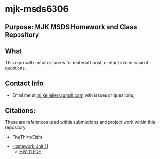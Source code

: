 # mjk-msds6306
## Purpose: MJK MSDS Homework and Class Repository
## What
This repo will contain sources for material I post, contact info in case of questions.
## Contact Info
- Email me at mj.kelleher@gmail.com with issues or questions,

## Citations:
These are references used within submissions and project work within this repository.

- [FiveThirtyEight](https://github.com/rudeboybert/fivethirtyeight)


* [Homework Unit 11](https://cdn.rawgit.com/allthebits/mjk-msds6306/2c8ffb8b/homework/unit_11/homework_submission.html)
    * [HW 11 PDF](https://github.com/allthebits/mjk-msds6306/blob/master/homework/unit_11/Assignment11.pdf)
